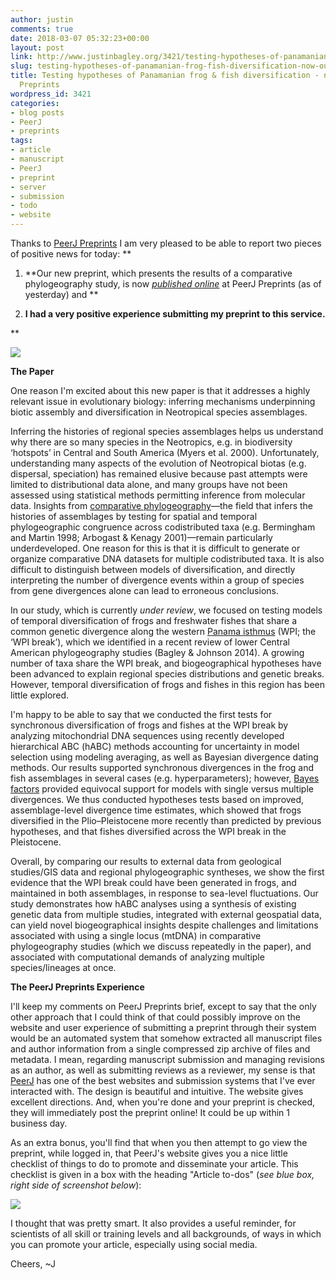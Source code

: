 ```yaml
---
author: justin
comments: true
date: 2018-03-07 05:32:23+00:00
layout: post
link: http://www.justinbagley.org/3421/testing-hypotheses-of-panamanian-frog-fish-diversification-now-out-peerj-preprints
slug: testing-hypotheses-of-panamanian-frog-fish-diversification-now-out-peerj-preprints
title: Testing hypotheses of Panamanian frog & fish diversification - now out @ PeerJ
  Preprints
wordpress_id: 3421
categories:
- blog posts
- PeerJ
- preprints
tags:
- article
- manuscript
- PeerJ
- preprint
- server
- submission
- todo
- website
---
```


Thanks to [PeerJ Preprints](https://peerj.com/preprints-search/) I am very pleased to be able to report two pieces of positive news for today: 
**



  1. **Our new preprint, which presents the results of a comparative phylogeography study, is now _[published online](https://peerj.com/preprints/26623/)_ at PeerJ Preprints (as of yesterday) and **



  2. **I had a very positive experience submitting my preprint to this service.**


**




[![](http://www.justinbagley.org/wp-content/uploads/2018/03/Screen-Shot-2018-03-06-at-11.13.14-PM.png)](https://peerj.com/preprints/26623/)

**The Paper**

One reason I'm excited about this new paper is that it addresses a highly relevant issue in evolutionary biology: inferring mechanisms underpinning biotic assembly and diversification in Neotropical species assemblages. 

Inferring the histories of regional species assemblages helps us understand why there are so many species in the Neotropics, e.g. in biodiversity ‘hotspots’ in Central and South America (Myers et al. 2000). Unfortunately, understanding many aspects of the evolution of Neotropical biotas (e.g. dispersal, speciation) has remained elusive because past attempts were limited to distributional data alone, and many groups have not been assessed using statistical methods permitting inference from molecular data. Insights from [comparative phylogeography](https://en.wikipedia.org/wiki/Phylogeography#Comparative_phylogeography)—the field that infers the histories of assemblages by testing for spatial and temporal phylogeographic congruence across codistributed taxa (e.g. Bermingham and Martin 1998; Arbogast & Kenagy 2001)—remain particularly underdeveloped. One reason for this is that it is difficult to generate or organize comparative DNA datasets for multiple codistributed taxa. It is also difficult to distinguish between models of diversification, and directly interpreting the number of divergence events within a group of species from gene divergences alone can lead to erroneous conclusions. 

In our study, which is currently _under review_, we focused on testing models of temporal diversification of frogs and freshwater fishes that share a common genetic divergence along the western [Panama isthmus](https://en.wikipedia.org/wiki/Isthmus_of_Panama) (WPI; the ‘WPI break’), which we identified in a recent review of lower Central American phylogeography studies (Bagley & Johnson 2014). A growing number of taxa share the WPI break, and biogeographical hypotheses have been advanced to explain regional species distributions and genetic breaks. However, temporal diversification of frogs and fishes in this region has been little explored.

I'm happy to be able to say that we conducted the first tests for synchronous diversification of frogs and fishes at the WPI break by analyzing mitochondrial DNA sequences using recently developed hierarchical ABC (hABC) methods accounting for uncertainty in model selection using modeling averaging, as well as Bayesian divergence dating methods. Our results supported synchronous divergences in the frog and fish assemblages in several cases (e.g. hyperparameters); however, [Bayes factors](https://amstat.tandfonline.com/doi/abs/10.1080/01621459.1995.10476572#.Wp94fmbGygQ) provided equivocal support for models with single versus multiple divergences. We thus conducted hypotheses tests based on improved, assemblage-level divergence time estimates, which showed that frogs diversified in the Plio–Pleistocene more recently than predicted by previous hypotheses, and that fishes diversified across the WPI break in the Pleistocene. 

Overall, by comparing our results to external data from geological studies/GIS data and regional phylogeographic syntheses, we show the first evidence that the WPI break could have been generated in frogs, and maintained in both assemblages, in response to sea-level fluctuations. Our study demonstrates how hABC analyses using a synthesis of existing genetic data from multiple studies, integrated with external geospatial data, can yield novel biogeographical insights despite challenges and limitations associated with using a single locus (mtDNA) in comparative phylogeography studies (which we discuss repeatedly in the paper), and associated with computational demands of analyzing multiple species/lineages at once.

**The PeerJ Preprints Experience**

I'll keep my comments on PeerJ Preprints brief, except to say that the only other approach that I could think of that could possibly improve on the website and user experience of submitting a preprint through their system would be an automated system that somehow extracted all manuscript files and author information from a single compressed zip archive of files and metadata. I mean, regarding manuscript submission and managing revisions as an author, as well as submitting reviews as a reviewer, my sense is that [PeerJ](https://peerj.com) has one of the best websites and submission systems that I've ever interacted with. The design is beautiful and intuitive. The website gives excellent directions. And, when you're done and your preprint is checked, they will immediately post the preprint online! It could be up within 1 business day.

As an extra bonus, you'll find that when you then attempt to go view the preprint, while logged in, that PeerJ's website gives you a nice little checklist of things to do to promote and disseminate your article. This checklist is given in a box with the heading "Article to-dos" (_see blue box, right side of screenshot below_): 

[![](http://www.justinbagley.org/wp-content/uploads/2018/03/Screen-Shot-2018-03-06-at-11.13.23-PM.png)](http://www.justinbagley.org/wp-content/uploads/2018/03/Screen-Shot-2018-03-06-at-11.13.23-PM.png)

I thought that was pretty smart. It also provides a useful reminder, for scientists of all skill or training levels and all backgrounds, of ways in which you can promote your article, especially using social media.

Cheers,
~J
